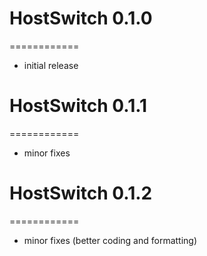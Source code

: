 # HostSwitch 0.1.0

============

- initial release

# HostSwitch 0.1.1

============

- minor fixes

# HostSwitch 0.1.2

============

- minor fixes (better coding and formatting)
